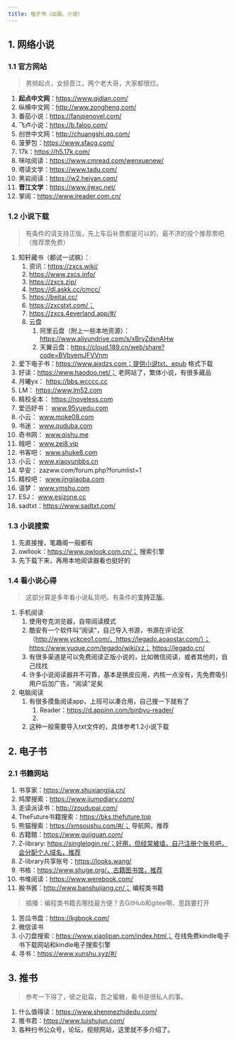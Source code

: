 ```yaml
---
title: 电子书（出版、小说）
---
```


## 1. 网络小说
### 1.1 官方网站
> 男频起点，女频晋江，两个老大哥，大家都很烂。
1. **起点中文网**：https://www.qidian.com/ 
2. 纵横中文网：http://www.zongheng.com/ 
3. 番茄小说：https://fanqienovel.com/
4. 飞卢小说：https://b.faloo.com/
5. 创世中文网：http://chuangshi.qq.com/ 
6. 菠萝包：https://www.sfacg.com/
7. 17k：https://h5.17k.com/
8. 咪咕阅读：https://www.cmread.com/wenxuenew/
9. 塔读文学：https://www.tadu.com/
10. 黑岩阅读：https://w2.heiyan.com/
11. **晋江文学**：https://www.jjwxc.net/
12. 掌阅：https://www.ireader.com.cn/

### 1.2 小说下载
> 有条件的请支持正版，先上车后补票都是可以的，最不济的投个推荐票吧（推荐票免费）

1. 知轩藏书（都试一试嘛）：
   1. 资讯：https://zxcs.wiki/
   2. https://www.zxcs.info/
   3. https://zxcs.zip/
   4. https://dl.askk.cc/cmcc/
   5. https://beitai.cc/
   6. https://zxcstxt.com/； 
   7. https://zxcs.4everland.app/#/
   8. 云盘
      1. 阿里云盘（附上一些本地资源）：https://www.aliyundrive.com/s/xBrvZdxnAHw
      2. 天翼云盘：https://cloud.189.cn/web/share?code=BVbyemJFVVnm
2. 爱下电子书：https://www.aixdzs.com；提供小说txt、epub 格式下载
3. 好读：https://www.haodoo.net/； 老网站了，繁体小说，有很多藏品
4. 月曦yx： https://bbs.wcccc.cc
5. LM： https://www.lm52.com
6. 精校全本： https://noveless.com
7. 爱迅好书： www.95yuedu.com
8. 小云： www.moke08.com
9. 书迷： www.quduba.com
10. 奇书网： www.qishu.me
11. 贼吧： www.zei8.vip
12. 书客吧： www.shuke8.com
13. 小云： www.xiaoyunbbs.cn
14. 早安： zazww.com/forum.php?forumlist=1
15. 精校吧： www.jingjiaoba.com
16. 语梦： www.ymshu.com
17. ESJ： www.esjzone.cc
18. sadtxt：https://www.sadtxt.com/


### 1.3 小说搜索
1. 先直接搜，笔趣阁一般都有
2. owllook：https://www.owlook.com.cn/； 搜索引擎
3. 先下载下来，再用本地阅读器看也挺好的


### 1.4 看小说心得
> 这部分算是多年看小说私货吧，有条件的**支持正版**。
1. 手机阅读
   1. 使用夸克浏览器，自带阅读模式
   2. 酷安有一个软件叫“阅读”，自己导入书源，书源在评论区（http://www.yckceo1.com/、https://legado.aoaostar.com/）； https://www.yuque.com/legado/wiki/xz； https://legado.cn/
   3. 有很多渠道是可以免费阅读正版小说的，比如微信阅读，或者其他的，自己找找
   4. 许多小说阅读器并不可靠，基本是换皮应用，内核一点没有，先免费吸引用户后加广告，“阅读”足矣
2. 电脑阅读
   1. 有很多摸鱼阅读app，上班可以凑合用，自己搜一下就有了
      1. Reader：https://d.appinn.com/binbyu-reader/
      2. 
   2. 这种一般需要导入txt文件的，具体参考1.2小说下载


## 2. 电子书

### 2.1 书籍网站
1. 书享家：https://www.shuxiangjia.cn/
2. 鸠摩搜索：https://www.jiumodiary.com/
3. 走读派读书：http://zoudupai.com/
4. TheFuture书籍搜索：https://bks.thefuture.top
5. 熊猫搜索：https://xmsoushu.com/#/； 导航网，推荐
6. 古籍館：https://www.gujiguan.com/ 
7. Z-library: https://singlelogin.re/；好用，但经常被墙，自己注册个账号吧，会分配个人域名，推荐
8. Z-library共享账号：https://looks.wang/
9. 书格：https://www.shuge.org/，古籍图书馆，推荐
10. 书堆阅读：https://www.werebook.com/
11. 搬书酱：http://www.banshujiang.cn/； 编程类书籍
> 插播：编程类书籍去哪找最方便？去GitHub和gitee啊，思路要打开
1. 苦瓜书盘：https://kgbook.com/
2.  微信读书
3.  小刀盘搜索：https://www.xiaolipan.com/index.html； 在线免费kindle电子书下载网站和kindle电子搜索引擎
4.  寻书：https://www.xunshu.xyz/#/

## 3. 推书
> 参考一下得了，彼之砒霜，吾之蜜糖，看书是很私人的事。
1. 什么值得读：https://www.shenmezhidedu.com/
2. 推书君：https://www.tuishujun.com/
3. 各种扫书公众号，论坛，视频网站，这里就不多介绍了。
